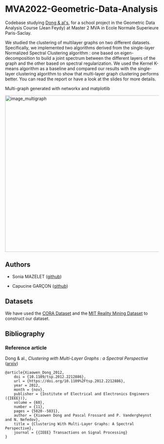 # MVA2022-Geometric-Data-Analysis
Codebase studying [Dong & al's](https://arxiv.org/abs/1106.2233v1), for a school project in the Geometric Data Analysis Course (Jean Feydy) at Master 2 MVA in Ecole Normale Superieure Paris-Saclay. 

We studied the clustering of multilayer graphs on two different datasets. Specifically, we implemented two algorithms derived from the single-layer Normalized Spectral Clustering algorithm : one based on eigen-decomposition to build a joint spectrum between the different layers of the graph and the other based on spectral regularization. We used the Kernel K-means algorithm as a baseline and compared our results with the single-layer clustering algorithm to show that multi-layer graph clustering performs better. You can read the report or have a look at the slides for more details. 

Multi-graph generated with networkx and matplotlib

<img width="511" alt="image_multigraph" src="https://user-images.githubusercontent.com/58911531/212160259-17e83801-1e97-448a-a16b-4e698dd1f2a0.png">



## Authors

- Sonia MAZELET ([github](https://github.com/SoniaMaz8))

- Capucine GARÇON ([github](https://github.com/CapucineGARCON))

## Datasets

We have used the [CORA Dataset](https://graphsandnetworks.com/the-cora-dataset) and the [MIT Reality Mining Dataset](http://realitycommons.media.mit.edu/realitymining.html) to construct our dataset.


## Bibliography

### Reference article

Dong & al., *Clustering with Multi-Layer Graphs : a Spectral Perspective* ([arxiv](https://arxiv.org/abs/1106.2233v1))

```
@article{Xiaowen_Dong_2012,
	doi = {10.1109/tsp.2012.2212886},
	url = {https://doi.org/10.1109%2Ftsp.2012.2212886},
	year = 2012,
	month = {nov},
	publisher = {Institute of Electrical and Electronics Engineers ({IEEE})},
	volume = {60},
	number = {11},
	pages = {5820--5831},
	author = {Xiaowen Dong and Pascal Frossard and P. Vandergheynst and N. Nefedov},
	title = {Clustering With Multi-Layer Graphs: A Spectral Perspective},
	journal = {{IEEE} Transactions on Signal Processing}
}
```
